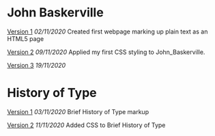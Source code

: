 John Baskerville
================
[Version 1](https://laurengilmoreixd.github.io/john_baskerville/baskerville01.html)
*02/11/2020*
Created first webpage marking up plain text as an HTML5 page

[Version 2](https://laurengilmoreixd.github.io/john_baskerville/john_baskerville_02.html)
*09/11/2020*
Applied my first CSS styling to John_Baskerville.

[Version 3](https://laurengilmoreixd.github.io/john_baskerville/baskerville_03.html)
*19/11/2020*











History of Type
===============
[Version 1](https://laurengilmoreixd.github.io/john_baskerville/brief_history_of_type01)
*03/11/2020* Brief History of Type markup

[Version 2](https://laurengilmoreixd.github.io/john_baskerville/brief_history_of_type02.html)
*11/11/2020* Added CSS to Brief History of Type